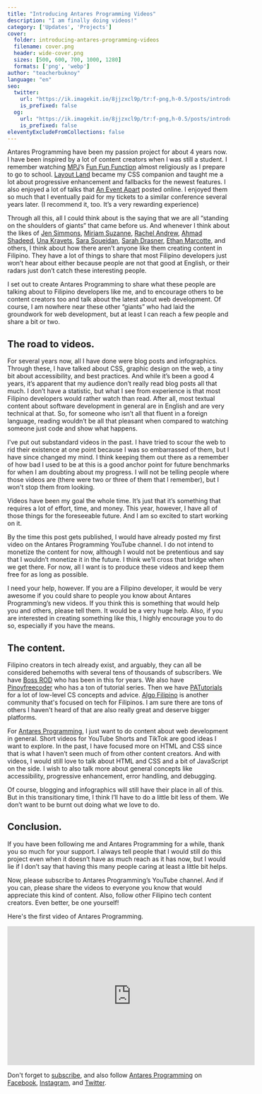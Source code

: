 ```yaml
---
title: "Introducing Antares Programming Videos"
description: "I am finally doing videos!"
category: ['Updates', 'Projects']
cover:
  folder: introducing-antares-programming-videos
  filename: cover.png
  header: wide-cover.png
  sizes: [500, 600, 700, 1000, 1280]
  formats: ['png', 'webp']
author: "teacherbuknoy"
language: "en"
seo:
  twitter:
    url: "https://ik.imagekit.io/8jjzxcl9p/tr:f-png,h-0.5/posts/introducing-antares-programming-videos/twitter.png"
    is_prefixed: false
  og:
    url: "https://ik.imagekit.io/8jjzxcl9p/tr:f-png,h-0.5/posts/introducing-antares-programming-videos/og.png"
    is_prefixed: false
eleventyExcludeFromCollections: false
---
```


Antares Programming have been my passion project for about 4 years now. I have been inspired by a lot of content creators when I was still a student. I remember watching [MPJ](https://github.com/mpj)’s [Fun Fun Function](https://www.youtube.com/@funfunfunction) almost religiously as I prepare to go to school. [Layout Land](https://www.youtube.com/@LayoutLand) became my CSS companion and taught me a lot about progressive enhancement and fallbacks for the newest features. I also enjoyed a lot of talks that [An Event Apart](https://www.youtube.com/@AnEventApartLive) posted online. I enjoyed them so much that I eventually paid for my tickets to a similar conference several years later. (I recommend it, too. It’s a very rewarding experience)

Through all this, all I could think about is the saying that we are all “standing on the shoulders of giants” that came before us. And whenever I think about the likes of [Jen Simmons](https://jensimmons.com/), [Miriam Suzanne](https://jensimmons.com/), [Rachel Andrew](https://rachelandrew.co.uk/), [Ahmad Shadeed](https://ishadeed.com/), [Una Kravets](https://una.im/), [Sara Soueidan](https://www.sarasoueidan.com/), [Sarah Drasner](https://sarahdrasnerdesign.com/), [Ethan Marcotte](https://ethanmarcotte.com/), and others, I think about how there aren’t anyone like them creating content in Filipino. They have a lot of things to share that most Filipino developers just won’t hear about either because people are not that good at English, or their radars just don’t catch these interesting people.

I set out to create Antares Programming to share what these people are talking about to Filipino developers like me, and to encourage others to be content creators too and talk about the latest about web development. Of course, I am nowhere near these other “giants” who had laid the groundwork for web development, but at least I can reach a few people and share a bit or two.

## The road to videos.

<div>

For several years now, all I have done were blog posts and infographics. Through these, I have talked about CSS, graphic design on the web, a tiny bit about accessibility, and best practices. And while it’s been a good 4 years, it’s apparent that my audience don’t really read blog posts all that much. I don’t have a statistic, but what I see from experience is that most Filipino developers would rather watch than read. After all, most textual content about software development in general are in English and are very technical at that. So, for someone who isn’t all that fluent in a foreign language, reading wouldn’t be all that pleasant when compared to watching someone just code and show what happens.

  <aside class="callout callout--info callout--right">
    <p class="callout__body">I've put out substandard videos in the past. I have tried to scour the web to rid their existence at one point because I was so embarrassed of them, but I have since changed my mind. I think keeping them out there as a remember of how bad I used to be at this is a good anchor point for future benchmarks for when I am doubting about my progress. I will not be telling people where those videos are (there were two or three of them that I remember), but I won't stop them from looking.</p>
  </aside>

Videos have been my goal the whole time. It’s just that it’s something that requires a lot of effort, time, and money. This year, however, I have all of those things for the foreseeable future. And I am so excited to start working on it. 

By the time this post gets published, I would have already posted my first video on the Antares Programming YouTube channel. I do not intend to monetize the content for now, although I would not be pretentious and say that I wouldn’t monetize it in the future. I think we’ll cross that bridge when we get there. For now, all I want is to produce these videos and keep them free for as long as possible.

I need your help, however. If you are a Filipino developer, it would be very awesome if you could share to people you know about Antares Programming’s new videos. If you think this is something that would help you and others, please tell them. It would be a very huge help. Also, if you are interested in creating something like this, I highly encourage you to do so, especially if you have the means.

</div>


## The content.

Filipino creators in tech already exist, and arguably, they can all be considered behemoths with several tens of thousands of subscribers. We have [Boss ROD](https://www.youtube.com/@bossRODTV) who has been in this for years. We also have [Pinoyfreecoder](https://www.youtube.com/@PinoyFreeCoder) who has a ton of tutorial series. Then we have [PATutorials](https://www.youtube.com/@PATutorials) for a lot of low-level CS concepts and advice. [Algo Filipino](https://www.youtube.com/@algofilipinotambayan6349) is another community that's focused on tech for Filipinos. I am sure there are tons of others I haven't heard of that are also really great and deserve bigger platforms.

For [Antares Programming](https://antaresph.dev/), I just want to do content about web development in general. Short videos for YouTube Shorts and TikTok are good ideas I want to explore. In the past, I have focused more on HTML and CSS since that is what I haven’t seen much of from other content creators. And with videos, I would still love to talk about HTML and CSS and a bit of JavaScript on the side. I wish to also talk more about general concepts like accessibility, progressive enhancement, error handling, and debugging.

Of course, blogging and infographics will still have their place in all of this. But in this transitionary time, I think I’ll have to do a little bit less of them. We don’t want to be burnt out doing what we love to do.

## Conclusion.

If you have been following me and Antares Programming for a while, thank you so much for your support. I always tell people that I would still do this project even when it doesn’t have as much reach as it has now, but I would lie if I don’t say that having this many people caring at least a little bit helps.

Now, please subscribe to Antares Programming’s YouTube channel. And if you can, please share the videos to everyone you know that would appreciate this kind of content. Also, follow other Filipino tech content creators. Even better, be one yourself!

Here's the first video of Antares Programming.

<iframe 
  class="embed embed--youtube"
  width="560" 
  height="315" 
  src="https://www.youtube.com/embed/NC9SlnIdH-U"
  title="YouTube video player"
  frameborder="0"
  allow="accelerometer; autoplay; clipboard-write; encrypted-media; gyroscope; picture-in-picture"
  allowfullscreen>
</iframe>

Don't forget to [subscribe](https://www.youtube.com/@antaresphdev), and also follow [Antares Programming](https://antaresph.dev) on [Facebook](https://facebook.com/antaresprogramming), [Instagram](https://instagram.com/antaresphdev), and [Twitter](https://twitter.com/antaresphdev).
